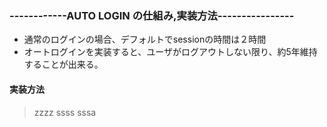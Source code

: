 ### ------------AUTO LOGIN の仕組み,実装方法----------------
- 通常のログインの場合、デフォルトでsessionの時間は２時間
 - オートログインを実装すると、ユーザがログアウトしない限り、約5年維持することが出来る。

#### 実装方法
>zzzz
>ssss
>sssa
>
>
>

